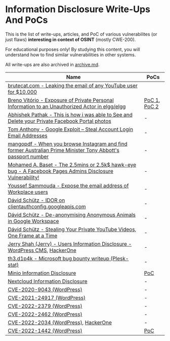 # Information Disclosure Write-Ups And PoCs

This is the list of write-ups, articles, and PoC of various vulnerabilites (or just flaws) **interesting in context of OSINT** (mostly CWE-200).

For educational purposes only! By studying this content, you will understand how to find similar vulnerabilities in other systems.

All write-ups are also archived in [archive.md](https://archive.md/).

| Name  | PoCs |
| ------------- | ------------- |
| [brutecat.com - Leaking the email of any YouTube user for $10,000](https://brutecat.com/articles/leaking-youtube-emails) | |
| [Breno Vitório - Exposure of Private Personal Information to an Unauthorized Actor in elgg/elgg](https://huntr.dev/bounties/1f43f11e-4bd8-451f-a244-dc9541cdc0ac/)  | [PoC 1](./CVE-2021-3980.php), [PoC 2](/CVE-2021-3980-multi.php)  |
| [Abhishek Pathak - This is how i was able to See and Delete your Private Facebook Portal photos](https://pathleax.medium.com/this-is-how-i-was-able-to-see-and-delete-your-private-facebook-portal-photos-a93ed22f875b)  | - |
| [Tom Anthony - Google Exploit – Steal Account Login Email Addresses](https://www.tomanthony.co.uk/blog/google-exploit-steal-login-email-addresses/) | - |
| [mangopdf - When you browse Instagram and find former Australian Prime Minister Tony Abbott's passport number](https://mango.pdf.zone/finding-former-australian-prime-minister-tony-abbotts-passport-number-on-instagram) | - |
| [Mohamed A. Baset - The 2.5mins or 2.5k$ hawk-eye bug - A Facebook Pages Admins Disclosure Vulnerability!](https://seekurity.com/blog/2018/02/25/admin/general/the-2-5mins-or-2-5k-hawk-eye-bug-a-facebook-pages-admins-disclosure-vulnerability) | - |
| [Youssef Sammouda - Expose the email address of Workplace users](https://ysamm.com/?p=588) | - |
| [Dávid Schütz - IDOR on clientauthconfig.googleapis.com](https://feed.bugs.xdavidhu.me/bugs/0009) | - |
| [Dávid Schütz - De-anonymising Anonymous Animals in Google Workspace](https://feed.bugs.xdavidhu.me/bugs/0003) | - |
| [Dávid Schütz - Stealing Your Private YouTube Videos, One Frame at a Time](https://bugs.xdavidhu.me/google/2021/01/11/stealing-your-private-videos-one-frame-at-a-time/) | - |
| [Jerry Shah (Jerry) - Users Information Disclosure - WordPress CMS](https://shahjerry33.medium.com/information-disclosure-wordpress-cms-82133480b8b3), [HackerOne](https://hackerone.com/reports/1735586) | - |
| [th3.d1p4k - Microsoft bug bounty writeup (Plesk-stat)](https://dewangpanchal98.medium.com/microsoft-bug-bounty-writeup-5ee4a7264dbf) | - |
| [Minio Information Disclosure](https://www.pingsafe.com/blog/cve-2023-28432-minio-information-disclosure-vulnerability/) | [PoC](https://y4er.com/posts/minio-cve-2023-28432/) |
| [Nextcloud Information Disclosure](https://hackerone.com/reports/1690510) | - |
| [CVE-2020-9043 (WordPress)](https://nvd.nist.gov/vuln/detail/CVE-2020-9043) | - |
| [CVE-2021-24917 (WordPress)](https://nvd.nist.gov/vuln/detail/CVE-2021-24917) | - |
| [CVE-2022-2379 (WordPress)](https://nvd.nist.gov/vuln/detail/CVE-2022-2379) | - |
| [CVE-2022-2462 (WordPress)](https://nvd.nist.gov/vuln/detail/CVE-2022-2462) | - |
| [CVE-2022-2034 (WordPress)](https://nvd.nist.gov/vuln/detail/CVE-2022-2034), [HackerOne](https://hackerone.com/reports/1590237) | - |
| [CVE-2022-1442 (WordPress)](https://nvd.nist.gov/vuln/detail/CVE-2022-1442) | [PoC](https://gist.github.com/Xib3rR4dAr/6e6c6e5fa1f8818058c7f03de1eda6bf) |
